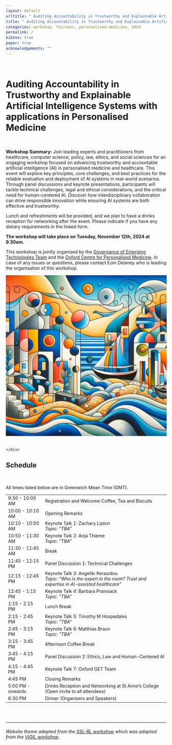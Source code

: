 ```yaml
---
layout: default
urltitle: " Auditing Accountability in Trustworthy and Explainable Artificial Intelligence Systems with applications in Personalised Medicine"
title: " Auditing Accountability in Trustworthy and Explainable Artificial Intelligence Systems with applications in Personalised Medicine"
categories: workshop, fairness, personalised-medicine, 2024
permalink: /
bibtex: true
paper: true
acknowledgements: ""
---
```


<br/>
<div class="row reverse">
  <div class="col-xs-12 col-md-7">
    <h1> Auditing Accountability in Trustworthy and Explainable Artificial Intelligence Systems with applications in Personalised Medicine</h1>
    <br>
<p>
<b>Workshop Summary:</b> Join leading experts and practitioners from healthcare, computer science, policy, law, ethics, and social sciences for an engaging workshop focused on advancing trustworthy and accountable artificial intelligence (AI) in personalised medicine and healthcare. This event will explore key principles, core challenges, and best practices for the reliable evaluation and deployment of AI systems in real-world scenarios. Through panel discussions and keynote presentations, participants will tackle technical challenges, legal and ethical considerations, and the critical need for human-centered AI. Discover how interdisciplinary collaboration can drive responsible innovation while ensuring AI systems are both effective and trustworthy. 

Lunch and refreshments will be provided, and we plan to have a drinks reception for networking after the event. Please indicate if you have any dietary requirements in the linked form. 
</p>
    <p>
    <b>The workshop will take place on Tuesday, November 12th, 2024 at 9.30am.</b>
    </p>
    <p>
      This workshop is jointly organised by the <a href="https://www.oii.ox.ac.uk/research/projects/governance-of-emerging-technologies/" target="_blank">Governance of Emerging Technologies Team</a>  and the <a href="https://cpm.ox.ac.uk/meet-the-team/" target="_blank">Oxford Centre for Personalised Medicine</a>. In case of any issues or questions, please contact Eoin Delaney who is leading the organisation of this workshop. 
    </p>
  </div>
  <div class="col-md-1 hidden-xs">
  </div>
  <div class="col-xs-12 col-md-4">
    <img class="cover" src="/static/img/cover.jpg">
  </div>
</div>

<br/>

<div class="row">
    <div class="col-xs-8">
        
    </div>

</div>

<div class="row" id="schedule">
  <div class="col-xs-12">
    <h2>Schedule</h2>
    <br/>
    <p> All times listed below are in Greenwich Mean Time (GMT).  </p>
  </div>
</div>

<div class="row">
  <div class="col-xs-12">
    <table class="table table-striped">
      <tbody>
        <tr>
          <td>9:30 - 10:00 AM</td>
          <td>
            Registration and Welcome Coffee, Tea and Biscuits
          </td>
        </tr>
        <tr>
          <td>10:00 - 10:10 AM</td>
          <td>
            Opening Remarks
          </td>
        </tr>
        <tr>
          <td>10:10 - 10:50 AM</td>
          <td>
            Keynote Talk 1: Zachary Lipton<br/>
            <i>Topic: "TBA"</i>
          </td>
        </tr>
        <tr>
          <td>10:50 - 11:30 AM</td>
          <td>
            Keynote Talk 2: Anja Thieme<br/>
            <i>Topic: "TBA"</i>
          </td>
        </tr>
        <tr>
          <td>11:30 - 11:45 AM</td>
          <td>
            Break
          </td>
        </tr>
        <tr>
          <td>11:45 - 12:15 PM</td>
          <td>
            Panel Discussion 1: Technical Challenges
          </td>
        </tr>
        <tr>
          <td>12:15 - 12:45 PM</td>
          <td>
            Keynote Talk 3: Angeliki Kerasidou<br/>
            <i>Topic: "Who is the expert in the room? Trust and expertise in AI-assisted healthcare"</i>
          </td>
        </tr>
        <tr>
          <td>12:45 - 1:15 PM</td>
          <td>
            Keynote Talk 4: Barbara Prainsack<br/>
            <i>Topic: "TBA"</i>
          </td>
        </tr>
        <tr>
          <td>1:15 - 2:15 PM</td>
          <td>
            Lunch Break
          </td>
        </tr>
        <tr>
          <td>2:15 - 2:45 PM</td>
          <td>
            Keynote Talk 5: Timothy M Hospedales<br/>
            <i>Topic: "TBA"</i>
          </td>
        </tr>
        <tr>
          <td>2:45 - 3:15 PM</td>
          <td>
            Keynote Talk 6: Matthias Braun<br/>
            <i>Topic: "TBA"</i>
          </td>
        </tr>
        <tr>
          <td>3:15 - 3:45 PM</td>
          <td>
            Afternoon Coffee Break
          </td>
        </tr>
        <tr>
          <td>3:45 - 4:15 PM</td>
          <td>
            Panel Discussion 2: Ethics, Law and Human-Centered AI
          </td>
        </tr>
        <tr>
          <td>4:15 - 4:45 PM</td>
          <td>
            Keynote Talk 7: Oxford GET Team
          </td>
        </tr>
        <tr>
          <td>4:45 PM</td>
          <td>
            Closing Remarks
          </td>
        </tr>
        <tr>
          <td>5:00 PM - onwards</td>
          <td>
            Drinks Reception and Networking at St Anne’s College (Open invite to all attendees)
          </td>
        </tr>
        <tr>
          <td>6:30 PM</td>
          <td>
            Dinner (Organisers and Speakers)
          </td>
        </tr>
      </tbody>
    </table>
  </div>
</div>



<br/>
<br/>
<hr />

<div class="text-center p-3" style="background-color: rgba(0, 0, 0, 0)">
    <h6>
        Website theme adapted from the <a href="https://github.com/sslrlworkshop/sslrlworkshop.github.io">SSL-RL workshop</a>
        which was adapted from the <a href="https://github.com/vigilworkshop/vigilworkshop.github.io">VIGIL workshop</a>.
    </h6>
    <br>
</div>
